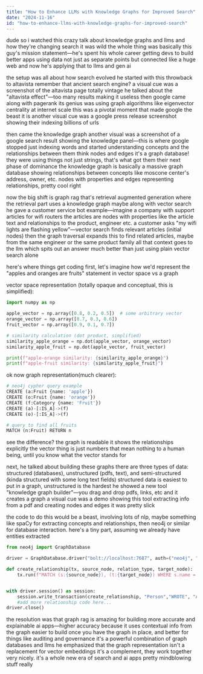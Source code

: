 ```yaml
---
title: "How to Enhance LLMs with Knowledge Graphs for Improved Search"
date: "2024-11-16"
id: "how-to-enhance-llms-with-knowledge-graphs-for-improved-search"
---
```


dude so i watched this crazy talk about knowledge graphs and llms and how they're changing search it was wild  the whole thing was basically this guy's mission statement—he's spent his whole career getting devs to build better apps using data not just as separate points but connected like a huge web and now he's applying that to llms and gen ai

the setup was all about how search evolved  he started with this throwback to altavista remember that ancient search engine?  a visual cue was a screenshot of the altavista page totally vintage  he talked about the "altavista effect"—too many results making it useless  then google came along with pagerank its genius was using graph algorithms like eigenvector centrality at internet scale this was a pivotal moment that made google the beast it is  another visual cue was a google press release screenshot showing their indexing billions of urls


then came the knowledge graph  another visual was a screenshot of a google search result showing the knowledge panel—this is where google stopped just indexing words and started understanding concepts and the relationships between them think nodes and edges  it's a graph database! they were using things not just strings, that's what got them their next phase of dominance  the knowledge graph is basically a massive graph database showing relationships between concepts like moscone center's address, owner, etc. nodes with properties and edges representing relationships, pretty cool right


now the big shift is graph rag  that's retrieval augmented generation where the retrieval part uses a knowledge graph maybe along with vector search  he gave a customer service bot example—imagine a company with support articles for wifi routers the articles are nodes with properties like the article text and relationships to the product, engineer etc.  a customer asks "my wifi lights are flashing yellow"—vector search finds relevant articles (initial nodes) then the graph traversal expands this to find related articles, maybe from the same engineer or the same product family  all that context goes to the llm which spits out an answer much better than just using plain vector search alone

here's where things get coding  first, let's imagine how we'd represent the "apples and oranges are fruits" statement in vector space vs a graph

vector space representation (totally opaque and conceptual, this is simplified):


```python
import numpy as np

apple_vector = np.array([0.8, 0.2, 0.5])  # some arbitrary vector
orange_vector = np.array([0.7, 0.3, 0.6])
fruit_vector = np.array([0.9, 0.1, 0.7])

# similarity calculation (dot product, simplified)
similarity_apple_orange = np.dot(apple_vector, orange_vector)
similarity_apple_fruit = np.dot(apple_vector, fruit_vector)

print(f"apple-orange similarity: {similarity_apple_orange}")
print(f"apple-fruit similarity: {similarity_apple_fruit}")
```

ok now graph representation(much clearer):


```python
# neo4j cypher query example
CREATE (a:Fruit {name: 'apple'})
CREATE (o:Fruit {name: 'orange'})
CREATE (f:Category {name: 'Fruit'})
CREATE (a)-[:IS_A]->(f)
CREATE (o)-[:IS_A]->(f)

# query to find all fruits
MATCH (n:Fruit) RETURN n
```

see the difference? the graph is readable it shows the relationships explicitly the vector thing is just numbers that mean nothing to a human being, until you know what the vector stands for


next, he talked about building these graphs  there are three types of data: structured (databases), unstructured (pdfs, text), and semi-structured (kinda structured with some long text fields) structured data is easiest to put in a graph, unstructured is the hardest   he showed a new tool  "knowledge graph builder"—you drag and drop pdfs, links, etc and it creates a graph  a visual cue was a demo showing this tool extracting info from a pdf and creating nodes and edges  it was pretty slick  


the code to do this would be a beast, involving lots of nlp, maybe something like spaCy for extracting concepts and relationships, then neo4j or similar for database interaction. here's a tiny part, assuming we already have entities extracted

```python
from neo4j import GraphDatabase

driver = GraphDatabase.driver("bolt://localhost:7687", auth=("neo4j", "password")) #replace with your db creds

def create_relationship(tx, source_node, relation_type, target_node):
    tx.run(f"MATCH (s:{source_node}), (t:{target_node}) WHERE s.name = '{source_node}' AND t.name = '{target_node}' CREATE (s)-[:{relation_type}]->(t)")


with driver.session() as session:
    session.write_transaction(create_relationship, "Person","WROTE", "Article")
    #add more relationship code here...
driver.close()
```

the resolution was that graph rag is amazing for building more accurate and explainable ai apps—higher accuracy because it uses contextual info from the graph easier to build once you have the graph in place, and better for things like auditing and governance  it's a powerful combination of graph databases and llms he emphasized that the graph representation isn't a replacement for vector embeddings it's a complement, they work together very nicely.  it's  a whole new era of search and ai apps  pretty mindblowing stuff really

